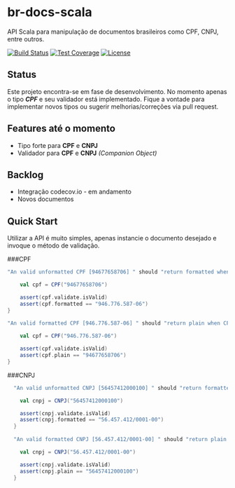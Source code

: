 # br-docs-scala

API Scala para manipulação de documentos brasileiros como CPF, CNPJ, entre outros.

[![Build Status](https://secure.travis-ci.org/sandokandias/br-docs-scala.png?branch=master)](http://travis-ci.org/sandokandias/br-docs-scala?branch=master)
[![Test Coverage](http://codecov.io/github/sandokandias/br-docs-scala/coverage.svg?branch=master)](http://codecov.io/github/sandokandias/br-docs-scala?branch=master)
[![License](http://img.shields.io/badge/license-CC0%201.0-blue.svg)](https://creativecommons.org/publicdomain/zero/1.0/legalcode)


## Status

Este projeto encontra-se em fase de desenvolvimento. No momento apenas o tipo ***CPF*** e seu validador está implementado.
Fique a vontade para implementar novos tipos ou sugerir melhorias/correções via pull request.

## Features até o momento

* Tipo forte para **CPF** e **CNPJ**
* Validador para **CPF** e **CNPJ** *(Companion Object)*

## Backlog

* Integração codecov.io  - em andamento
* Novos documentos

## <a name="quick-start">Quick Start</a>

Utilizar a API é muito simples, apenas instancie o documento desejado e invoque o método de validação.

###CPF

```Scala
"An valid unformatted CPF [94677658706] " should "return formatted when CPF.formatted is called" in {

    val cpf = CPF("94677658706")

    assert(cpf.validate.isValid)
    assert(cpf.formatted == "946.776.587-06")
}
  
"An valid formatted CPF [946.776.587-06] " should "return plain when CPF.plain is called" in {

    val cpf = CPF("946.776.587-06")

    assert(cpf.validate.isValid)
    assert(cpf.plain == "94677658706")
}
```

###CNPJ

```Scala
  "An valid unformatted CNPJ [56457412000100] " should "return formatted when CNPJ.formatted is called" in {

    val cnpj = CNPJ("56457412000100")

    assert(cnpj.validate.isValid)
    assert(cnpj.formatted == "56.457.412/0001-00")
  }
  
  "An valid formatted CNPJ [56.457.412/0001-00] " should "return plain when CNPJ.plain is called" in {

    val cnpj = CNPJ("56.457.412/0001-00")

    assert(cnpj.validate.isValid)
    assert(cnpj.plain == "56457412000100")
  }
```
